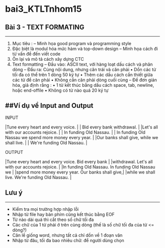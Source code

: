 # bai3_KTLTnhom15
## Bài 3 - TEXT FORMATING
---
1. Mục tiêu :
  – Minh họa good program và programming style
2. Đặc biệt là modul hóa mức hàm và top-down design
  – Minh họa cách đi từ vấn đề đến viết code
3. Ôn lại và mô tả cách xây dựng CTC
4. Text formatting
  – Đầu vào: ASCII text, với hàng loạt dấu cách và phân dòng
  – Đầu ra: Cùng nội dung, nhưng căn trái và căn phải
    • Dồn các từ tối đa có thể trên 1 dòng 50 ký tự
    • Thêm các dấu cách cần thiết giữa các từ để căn phải
    • Không cần căn phải dòng cuối cùng
  – Để đơn giản hóa, giả định rằng :
    • 1 từ kết thúc bằng dấu cách space, tab, newline, hoặc end-offile
    • Không có từ nào quá 20 ký tự

##Ví dụ về Input and Output
---
INPUT

|Tune      every     heart and every     voice.             |
|  Bid every      bank withdrawal.                          |
|Let's   all                with our accounts      rejoice. |
|           In funding   Old Nassau.                        |
|    In funding Old Nassau we spend more money every  year. |
|Our      banks shall give,      while we shall live.       |
|    We're funding  Old Nassau.                             |

OUTPUT

|Tune every heart and every voice. Bid every bank  |
|withdrawal. Let's all with our accounts rejoice.  |
|In funding Old Nassau. In funding Old Nassau we   |
|spend more money every year. Our banks shall give,|
|while we shall live. We're funding Old Nassau.    |

## Lưu ý
---
- Kiểm tra mọi trường hợp nhập lỗi
- Nhập từ file hay bàn phím cũng kết thúc bằng EOF
- Từ nào dài quá thì cắt theo số chữ tối đa
- Các chữ của 1 từ phải ở trên cùng dòng (thế là số chữ tối đa của từ <= dòng?)
- Căn lề giống word, nhưng tất cả chỉ dồn về 1 đoạn văn
- Nhập từ đâu, tối đa bao nhiêu chữ: để người dùng chọn



